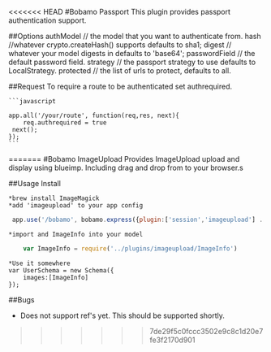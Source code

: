 <<<<<<< HEAD
#Bobamo Passport
This plugin provides passport authentication support.

##Options
 authModel // the model that you want to authenticate from.
 hash //whatever crypto.createHash() supports defaults to sha1;
 digest // whatever your model digests in defaults to 'base64';
 passwordField // the default password field.
 strategy // the passport strategy to use defaults to LocalStrategy.
 protected // the list of urls to protect, defaults to all.

##Request
To require a route to be authenticated set authrequired.

    ```javascript

    app.all('/your/route', function(req,res, next){
        req.authrequired = true
     next();
    });
    ```
=======
#Bobamo ImageUpload
Provides ImageUpload upload and display using blueimp.  Including drag and drop from to your browser.s

##Usage
Install

    *brew install ImageMagick
    *add 'imageupload' to your app config
```javascript
 app.use('/bobamo', bobamo.express({plugin:['session','imageupload'] ...
```
    *import and ImageInfo into your model

```javascript
    var ImageInfo = require('../plugins/imageupload/ImageInfo')
```
    *Use it somewhere
    var UserSchema = new Schema({
        images:[ImageInfo]
    });

##Bugs
* Does not support ref's yet.  This should be supported shortly.

>>>>>>> 7de29f5c0fccc3502e9c8c1d20e7fe3f2170d901
